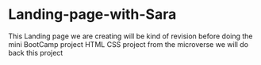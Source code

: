 # Landing-page-with-Sara
This Landing page we are creating will be kind of revision before doing the  mini BootCamp project HTML CSS project from the microverse
we will do back this project